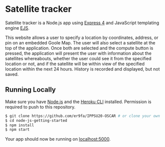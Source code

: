 # Satellite tracker

Satellite tracker is a Node.js app using [Express 4](http://expressjs.com/) and JavaScript templating engine [EJS](https://ejs.co/).


This website allows a user to specify a location by coordinates, address, or pin on an embedded Goole Map. The user will also select a satellite at the top of the application. Once both are selected and the compute button is pressed, the application will present the user with information about the satellites whereabouts, whether the user could see it from the specified location or not, and if the satellite will be within view of the specified location within the next 24 hours. History is recorded and displayed, but not saved.

## Running Locally

Make sure you have [Node.js](http://nodejs.org/) and the [Heroku CLI](https://cli.heroku.com/) installed. Permission is required to push to this repository.

```sh
$ git clone https://github.com/er9fa/IPPSU20-OSCAR # or clone your own fork
$ cd node-js-getting-started
$ npm install
$ npm start
```
Your app should now be running on [localhost:5000](http://localhost:5000/).
